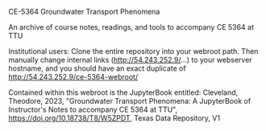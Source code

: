 CE-5364 Groundwater Transport Phenomena

An archive of course notes, readings, and tools to accompany CE 5364 at TTU

Institutional users:
Clone the entire repository into your webroot path. Then manually change internal links (http://54.243.252.9/...) to your webserver hostname, and you should have an exact duplicate of
http://54.243.252.9/ce-5364-webroot/


Contained within this webroot is the JupyterBook entitled: Cleveland, Theodore, 2023, "Groundwater Transport Phenomena: A JupyterBook of Instructor's Notes to accompany CE 5364 at TTU", https://doi.org/10.18738/T8/W5ZPDT, Texas Data Repository, V1 
